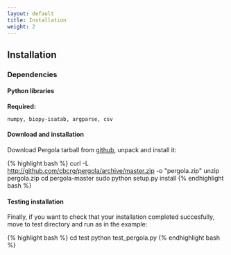 ```yaml
---
layout: default
title: Installation
weight: 2
---
```


## Installation

### Dependencies

#### Python libraries

**Required:**

	numpy, biopy-isatab, argparse, csv
 
#### Download and installation

Download Pergola tarball from [github](http://github.com/cbcrg/pergola/ "Github"), unpack and install it:
 
{% highlight bash %}
curl -L  http://github.com/cbcrg/pergola/archive/master.zip -o "pergola.zip"
unzip pergola.zip
cd pergola-master
sudo python setup.py install
{% endhighlight bash %}

#### Testing installation

Finally, if you want to check that your installation completed succesfully, move to test directory and run as in the example:

 
{% highlight bash %}
cd test
python test_pergola.py
{% endhighlight bash %}
